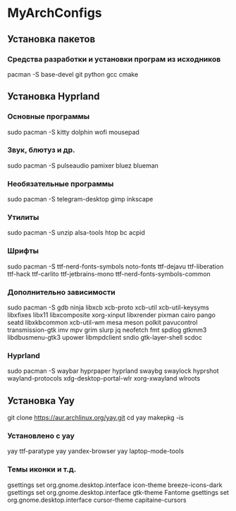 # MyArchConfigs

## Установка пакетов
### Средства разработки и установки програм из исходников
pacman -S base-devel git python gcc cmake

## Установка Hyprland

### Основные программы
sudo pacman -S kitty dolphin wofi mousepad
### Звук, блютуз и др.
sudo pacman -S pulseaudio pamixer bluez blueman
### Необязательные программы
sudo pacman -S telegram-desktop gimp inkscape
### Утилиты
sudo pacman -S unzip alsa-tools htop bc acpid
### Шрифты
sudo pacman -S ttf-nerd-fonts-symbols noto-fonts ttf-dejavu ttf-liberation ttf-hack ttf-carlito ttf-jetbrains-mono ttf-nerd-fonts-symbols-common
### Дополнительно зависимости
sudo pacman -S gdb ninja libxcb xcb-proto xcb-util xcb-util-keysyms libxfixes libx11 libxcomposite xorg-xinput libxrender pixman cairo pango seatd libxkbcommon xcb-util-wm mesa meson polkit pavucontrol transmission-gtk imv mpv grim slurp jq neofetch fmt spdlog gtkmm3 libdbusmenu-gtk3 upower libmpdclient sndio gtk-layer-shell scdoc
### Hyprland
sudo pacman -S waybar hyprpaper hyprland swaybg swaylock hyprshot wayland-protocols xdg-desktop-portal-wlr xorg-xwayland wlroots

## Установка Yay
git clone https://aur.archlinux.org/yay.git
cd yay
makepkg -is

### Установлено с yay
yay ttf-paratype
yay yandex-browser
yay laptop-mode-tools

### Темы иконки и т.д.
gsettings set org.gnome.desktop.interface icon-theme breeze-icons-dark  
gsettings set org.gnome.desktop.interface gtk-theme Fantome
gsettings set org.gnome.desktop.interface cursor-theme capitaine-cursors

